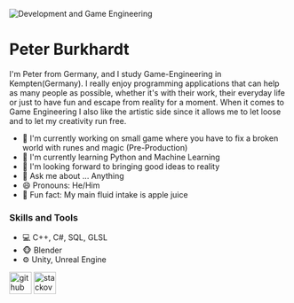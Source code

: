 ![Development and Game Engineering](https://arturssmirnovs.github.io/github-profile-readme-generator/images/banner.png)

# Peter Burkhardt
I'm Peter from Germany, and I study Game-Engineering in Kempten(Germany). I really enjoy programming applications that can help as many people as possible, whether it's with their work, their everyday life or just to have fun and escape from reality for a moment. When it comes to Game Engineering I also like the artistic side since it allows me to let loose and to let my creativity run free.

- 🔭 I'm currently working on small game where you have to fix a broken world with runes and magic (Pre-Production)
- 🌱 I'm currently learning Python and Machine Learning
- 👯 I'm looking forward to bringing good ideas to reality
- 💬 Ask me about ... Anything
- 😄 Pronouns: He/Him
- 🧃 Fun fact: My main fluid intake is apple juice

### Skills and Tools
* 💻 C++, C#, SQL, GLSL
* 🐵 Blender
* ⚙️ Unity, Unreal Engine

[<img src='https://cdn.jsdelivr.net/npm/simple-icons@3.0.1/icons/github.svg' alt='github' height='40'>](https://github.com/Poseudon)  [<img src='https://cdn.jsdelivr.net/npm/simple-icons@3.0.1/icons/stackoverflow.svg' alt='stackoverflow' height='40'>](https://stackoverflow.com/users/14147957)
